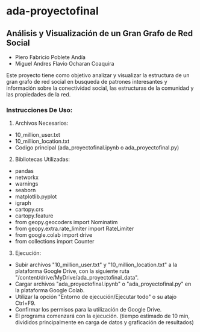 # ada-proyectofinal

## Análisis y Visualización de un Gran Grafo de Red Social

- Piero Fabricio Poblete Andía
- Miguel Andres Flavio Ocharan Coaquira

Este proyecto tiene como objetivo analizar y visualizar la estructura de un gran grafo de red social en busqueda de patrones interesantes y información sobre la conectividad social, las estructuras de la comunidad y las propiedades de la red.

### Instrucciones De Uso:
1. Archivos Necesarios:
  - 10_million_user.txt
  - 10_million_location.txt
  - Codigo principal (ada_proyectofinal.ipynb o ada_proyectofinal.py)
2. Bibliotecas Utilizadas:
  - pandas
  - networkx
  - warnings
  - seaborn
  - matplotlib.pyplot
  - igraph
  - cartopy.crs
  - cartopy.feature
  - from geopy.geocoders import Nominatim
  - from geopy.extra.rate_limiter import RateLimiter
  - from google.colab import drive
  - from collections import Counter
3. Ejecución:
  - Subir archivos "10_million_user.txt" y "10_million_location.txt" a la plataforma Google Drive, con la siguiente ruta "/content/drive/MyDrive/ada_proyectofinal_data".
  - Cargar archivos "ada_proyectofinal.ipynb" o "ada_proyectofinal.py" en la plataforma Google Colab.
  - Utilizar la opción "Entorno de ejecución/Ejecutar todo" o su atajo Ctrl+F9.
  - Confirmar los permisos para la utilización de Google Drive.
  - El programa comenzará con la ejecución. (tiempo estimado de 10 min, divididos principalmente en carga de datos y graficación de resultados)
